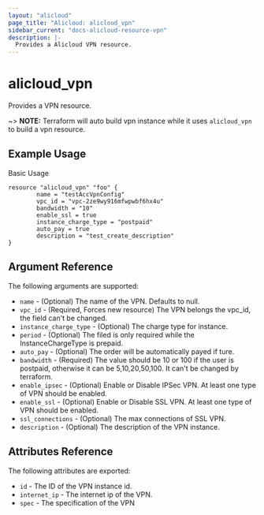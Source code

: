 ```yaml
---
layout: "alicloud"
page_title: "Alicloud: alicloud_vpn"
sidebar_current: "docs-alicloud-resource-vpn"
description: |-
  Provides a Alicloud VPN resource.
---
```


# alicloud\_vpn

Provides a VPN resource.

~> **NOTE:** Terraform will auto build vpn instance  while it uses `alicloud_vpn` to build a vpn resource.

## Example Usage

Basic Usage

```
resource "alicloud_vpn" "foo" {
        name = "testAccVpnConfig"
        vpc_id = "vpc-2ze9wy916mfwpwbf6hx4u"
		bandwidth = "10"
        enable_ssl = true
        instance_charge_type = "postpaid"
        auto_pay = true
		description = "test_create_description"
}
```
## Argument Reference

The following arguments are supported:
* `name` - (Optional) The name of the VPN. Defaults to null.
* `vpc_id` - (Required, Forces new resource) The VPN belongs the vpc_id, the field can't be changed.
* `instance_charge_type` - (Optional) The charge type for instance.
* `period` - (Optional) The filed is only required while the InstanceChargeType is prepaid.
* `auto_pay` - (Optional) The order will be automatically payed if ture.
* `bandwidth` - (Required) The value should be 10 or 100 if the user is postpaid, otherwise it can be 5,10,20,50,100.
                   It can't be changed by terraform.
* `enable_ipsec` - (Optional) Enable or Disable IPSec VPN. At least one type of VPN should be enabled.
* `enable_ssl`  - (Optional) Enable or Disable SSL VPN.  At least one type of VPN should be enabled.
* `ssl_connections` - (Optional) The max connections of SSL VPN.
* `description` - (Optional) The description of the VPN instance.

## Attributes Reference

The following attributes are exported:

* `id` - The ID of the VPN instance id.
* `internet_ip` - The internet ip of the VPN.
* `spec` - The specification of the VPN




